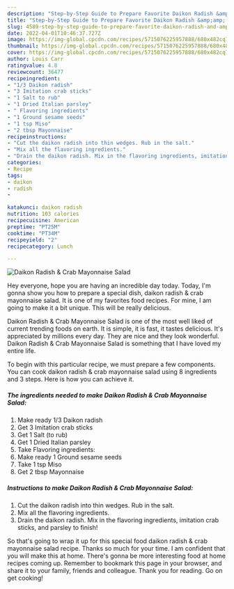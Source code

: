 ```yaml
---
description: "Step-by-Step Guide to Prepare Favorite Daikon Radish &amp;amp; Crab Mayonnaise Salad"
title: "Step-by-Step Guide to Prepare Favorite Daikon Radish &amp;amp; Crab Mayonnaise Salad"
slug: 4589-step-by-step-guide-to-prepare-favorite-daikon-radish-and-amp-crab-mayonnaise-salad
date: 2022-04-01T10:46:37.727Z
image: https://img-global.cpcdn.com/recipes/5715076225957888/680x482cq70/daikon-radish-crab-mayonnaise-salad-recipe-main-photo.jpg
thumbnail: https://img-global.cpcdn.com/recipes/5715076225957888/680x482cq70/daikon-radish-crab-mayonnaise-salad-recipe-main-photo.jpg
cover: https://img-global.cpcdn.com/recipes/5715076225957888/680x482cq70/daikon-radish-crab-mayonnaise-salad-recipe-main-photo.jpg
author: Louis Carr
ratingvalue: 4.8
reviewcount: 36477
recipeingredient:
- "1/3 Daikon radish"
- "3 Imitation crab sticks"
- "1 Salt to rub"
- "1 Dried Italian parsley"
- " Flavoring ingredients"
- "1 Ground sesame seeds"
- "1 tsp Miso"
- "2 tbsp Mayonnaise"
recipeinstructions:
- "Cut the daikon radish into thin wedges. Rub in the salt."
- "Mix all the flavoring ingredients."
- "Drain the daikon radish. Mix in the flavoring ingredients, imitation crab sticks, and parsley to finish!"
categories:
- Recipe
tags:
- daikon
- radish
- 

katakunci: daikon radish  
nutrition: 103 calories
recipecuisine: American
preptime: "PT25M"
cooktime: "PT34M"
recipeyield: "2"
recipecategory: Lunch

---
```



![Daikon Radish &amp; Crab Mayonnaise Salad](https://img-global.cpcdn.com/recipes/5715076225957888/680x482cq70/daikon-radish-crab-mayonnaise-salad-recipe-main-photo.jpg)

Hey everyone, hope you are having an incredible day today. Today, I'm gonna show you how to prepare a special dish, daikon radish &amp; crab mayonnaise salad. It is one of my favorites food recipes. For mine, I am going to make it a bit unique. This will be really delicious.

Daikon Radish &amp; Crab Mayonnaise Salad is one of the most well liked of current trending foods on earth. It is simple, it is fast, it tastes delicious. It's appreciated by millions every day. They are nice and they look wonderful. Daikon Radish &amp; Crab Mayonnaise Salad is something that I have loved my entire life.




To begin with this particular recipe, we must prepare a few components. You can cook daikon radish &amp; crab mayonnaise salad using 8 ingredients and 3 steps. Here is how you can achieve it.

<!--inarticleads1-->

##### The ingredients needed to make Daikon Radish &amp; Crab Mayonnaise Salad:

1. Make ready 1/3 Daikon radish
1. Get 3 Imitation crab sticks
1. Get 1 Salt (to rub)
1. Get 1 Dried Italian parsley
1. Take  Flavoring ingredients:
1. Make ready 1 Ground sesame seeds
1. Take 1 tsp Miso
1. Get 2 tbsp Mayonnaise




<!--inarticleads2-->

##### Instructions to make Daikon Radish &amp; Crab Mayonnaise Salad:

1. Cut the daikon radish into thin wedges. Rub in the salt.
1. Mix all the flavoring ingredients.
1. Drain the daikon radish. Mix in the flavoring ingredients, imitation crab sticks, and parsley to finish!




So that's going to wrap it up for this special food daikon radish &amp; crab mayonnaise salad recipe. Thanks so much for your time. I am confident that you will make this at home. There's gonna be more interesting food at home recipes coming up. Remember to bookmark this page in your browser, and share it to your family, friends and colleague. Thank you for reading. Go on get cooking!
